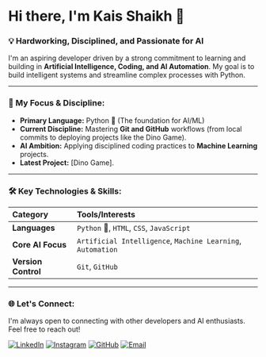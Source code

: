 # Hi there, I'm Kais Shaikh 👋

### 💡 Hardworking, Disciplined, and Passionate for AI

I'm an aspiring developer driven by a strong commitment to learning and building in **Artificial Intelligence, Coding, and AI Automation**. My goal is to build intelligent systems and streamline complex processes with Python.

---

### 🚀 My Focus & Discipline:

* **Primary Language:** Python 🐍 (The foundation for AI/ML)
* **Current Discipline:** Mastering **Git and GitHub** workflows (from local commits to deploying projects like the Dino Game).
* **AI Ambition:** Applying disciplined coding practices to **Machine Learning** projects.
* **Latest Project:** [Dino Game].

---

### 🛠️ Key Technologies & Skills:

| Category | Tools/Interests |
| :--- | :--- |
| **Languages** | `Python` 🐍, `HTML`, `CSS`, `JavaScript` |
| **Core AI Focus** | `Artificial Intelligence`, `Machine Learning`, `Automation` |
| **Version Control** | `Git`, `GitHub` |


---

### 🌐 Let's Connect:

I'm always open to connecting with other developers and AI enthusiasts. Feel free to reach out!

[![LinkedIn](https://img.shields.io/badge/LinkedIn-0077B5?style=for-the-badge&logo=linkedin&logoColor=white)](https://www.linkedin.com/in/kaisshaikh/)
[![Instagram](https://img.shields.io/badge/Instagram-E4405F?style=for-the-badge&logo=instagram&logoColor=white)](https://www.instagram.com/_kais_shaikh/)
[![GitHub](https://img.shields.io/badge/GitHub-100000?style=for-the-badge&logo=github&logoColor=white)](https://github.com/kais7sys)
[![Email](https://img.shields.io/badge/Email-D14836?style=for-the-badge&logo=gmail&logoColor=white)](mailto:kaisshaikh238@gmail.com)




